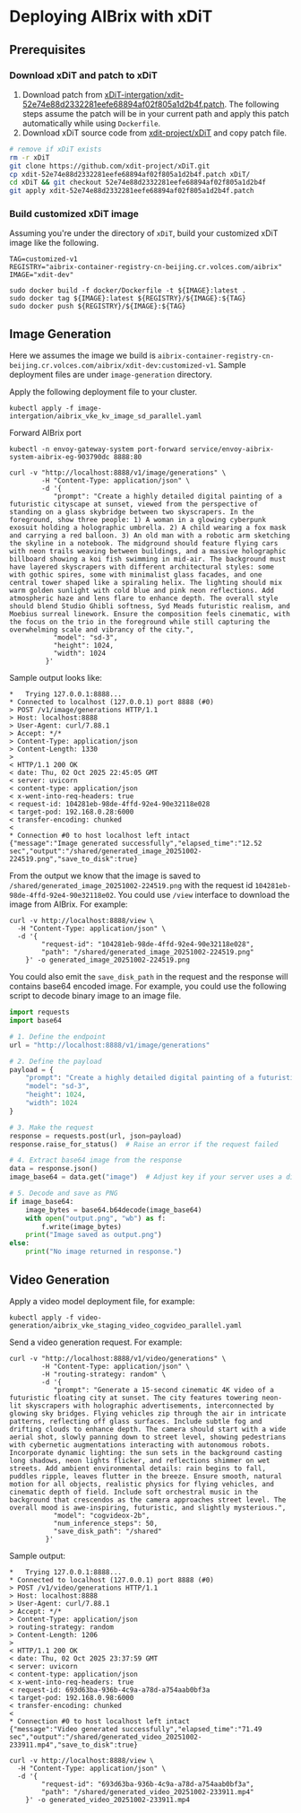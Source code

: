 # Deploying AIBrix with xDiT
## Prerequisites
### Download xDiT and patch to xDiT
1. Download patch from [xDiT-intergation/xdit-52e74e88d2332281eefe68894af02f805a1d2b4f.patch](xDiT-intergation/xdit-52e74e88d2332281eefe68894af02f805a1d2b4f.patch). The following steps assume the patch will be in your current path and apply this patch automatically while using `Dockerfile`. 
2. Download xDiT source code from [xdit-project/xDiT](https://github.com/xdit-project/xDiT) and copy patch file.
```bash
# remove if xDiT exists
rm -r xDiT
git clone https://github.com/xdit-project/xDiT.git
cp xdit-52e74e88d2332281eefe68894af02f805a1d2b4f.patch xDiT/
cd xDiT && git checkout 52e74e88d2332281eefe68894af02f805a1d2b4f
git apply xdit-52e74e88d2332281eefe68894af02f805a1d2b4f.patch
```

### Build customized xDiT image
Assuming you're under the directory of `xDiT`, build your customized xDiT image like the following. 

```
TAG=customized-v1
REGISTRY="aibrix-container-registry-cn-beijing.cr.volces.com/aibrix"
IMAGE="xdit-dev"

sudo docker build -f docker/Dockerfile -t ${IMAGE}:latest .
sudo docker tag ${IMAGE}:latest ${REGISTRY}/${IMAGE}:${TAG}
sudo docker push ${REGISTRY}/${IMAGE}:${TAG}
```


## Image Generation
Here we assumes the image we build is `aibrix-container-registry-cn-beijing.cr.volces.com/aibrix/xdit-dev:customized-v1`. Sample deployment files are under `image-generation` directory. 

Apply the following deployment file to your cluster.

```
kubectl apply -f image-intergation/aibrix_vke_kv_image_sd_parallel.yaml
```

Forward AIBrix port

```
kubectl -n envoy-gateway-system port-forward service/envoy-aibrix-system-aibrix-eg-903790dc 8888:80
```

```
curl -v "http://localhost:8888/v1/image/generations" \
        -H "Content-Type: application/json" \
        -d '{
           "prompt": "Create a highly detailed digital painting of a futuristic cityscape at sunset, viewed from the perspective of standing on a glass skybridge between two skyscrapers. In the foreground, show three people: 1) A woman in a glowing cyberpunk exosuit holding a holographic umbrella. 2) A child wearing a fox mask and carrying a red balloon. 3) An old man with a robotic arm sketching the skyline in a notebook. The midground should feature flying cars with neon trails weaving between buildings, and a massive holographic billboard showing a koi fish swimming in mid-air. The background must have layered skyscrapers with different architectural styles: some with gothic spires, some with minimalist glass facades, and one central tower shaped like a spiraling helix. The lighting should mix warm golden sunlight with cold blue and pink neon reflections. Add atmospheric haze and lens flare to enhance depth. The overall style should blend Studio Ghibli softness, Syd Meads futuristic realism, and Moebius surreal linework. Ensure the composition feels cinematic, with the focus on the trio in the foreground while still capturing the overwhelming scale and vibrancy of the city.",
           "model": "sd-3",
           "height": 1024,
           "width": 1024
         }'
```
Sample output looks like:
```
*   Trying 127.0.0.1:8888...
* Connected to localhost (127.0.0.1) port 8888 (#0)
> POST /v1/image/generations HTTP/1.1
> Host: localhost:8888
> User-Agent: curl/7.88.1
> Accept: */*
> Content-Type: application/json
> Content-Length: 1330
> 
< HTTP/1.1 200 OK
< date: Thu, 02 Oct 2025 22:45:05 GMT
< server: uvicorn
< content-type: application/json
< x-went-into-req-headers: true
< request-id: 104281eb-98de-4ffd-92e4-90e32118e028
< target-pod: 192.168.0.28:6000
< transfer-encoding: chunked
< 
* Connection #0 to host localhost left intact
{"message":"Image generated successfully","elapsed_time":"12.52 sec","output":"/shared/generated_image_20251002-224519.png","save_to_disk":true}
```

From the output we know that the image is saved to `/shared/generated_image_20251002-224519.png` with the request id `104281eb-98de-4ffd-92e4-90e32118e02`. You could use `/view` interface to download the image from AIBrix. For example:
```
curl -v http://localhost:8888/view \
  -H "Content-Type: application/json" \
  -d '{
    	"request-id": "104281eb-98de-4ffd-92e4-90e32118e028",
    	"path": "/shared/generated_image_20251002-224519.png"
  	}' -o generated_image_20251002-224519.png
```

You could also emit the `save_disk_path` in the request and the response will contains base64 encoded image. For example, you could use the following script to decode binary image to an image file. 

```python
import requests
import base64

# 1. Define the endpoint
url = "http://localhost:8888/v1/image/generations"

# 2. Define the payload
payload = {
    "prompt": "Create a highly detailed digital painting of a futuristic cityscape at sunset, viewed from the perspective of standing on a glass skybridge between two skyscrapers. In the foreground, show three people: 1) A woman in a glowing cyberpunk exosuit holding a holographic umbrella. 2) A child wearing a fox mask and carrying a red balloon. 3) An old man with a robotic arm sketching the skyline in a notebook. The midground should feature flying cars with neon trails weaving between buildings, and a massive holographic billboard showing a koi fish swimming in mid-air. The background must have layered skyscrapers with different architectural styles: some with gothic spires, some with minimalist glass facades, and one central tower shaped like a spiraling helix. The lighting should mix warm golden sunlight with cold blue and pink neon reflections. Add atmospheric haze and lens flare to enhance depth. The overall style should blend Studio Ghibli softness, Syd Meads futuristic realism, and Moebius surreal linework. Ensure the composition feels cinematic, with the focus on the trio in the foreground while still capturing the overwhelming scale and vibrancy of the city.",
    "model": "sd-3",
    "height": 1024,
    "width": 1024
}

# 3. Make the request
response = requests.post(url, json=payload)
response.raise_for_status()  # Raise an error if the request failed

# 4. Extract base64 image from the response
data = response.json()
image_base64 = data.get("image")  # Adjust key if your server uses a different key

# 5. Decode and save as PNG
if image_base64:
    image_bytes = base64.b64decode(image_base64)
    with open("output.png", "wb") as f:
        f.write(image_bytes)
    print("Image saved as output.png")
else:
    print("No image returned in response.")

```

## Video Generation

Apply a video model deployment file, for example:

```
kubectl apply -f video-generation/aibrix_vke_staging_video_cogvideo_parallel.yaml
```

Send a video generation request. For example:

```
curl -v "http://localhost:8888/v1/video/generations" \
        -H "Content-Type: application/json" \
        -H "routing-strategy: random" \
        -d '{
           "prompt": "Generate a 15-second cinematic 4K video of a futuristic floating city at sunset. The city features towering neon-lit skyscrapers with holographic advertisements, interconnected by glowing sky bridges. Flying vehicles zip through the air in intricate patterns, reflecting off glass surfaces. Include subtle fog and drifting clouds to enhance depth. The camera should start with a wide aerial shot, slowly panning down to street level, showing pedestrians with cybernetic augmentations interacting with autonomous robots. Incorporate dynamic lighting: the sun sets in the background casting long shadows, neon lights flicker, and reflections shimmer on wet streets. Add ambient environmental details: rain begins to fall, puddles ripple, leaves flutter in the breeze. Ensure smooth, natural motion for all objects, realistic physics for flying vehicles, and cinematic depth of field. Include soft orchestral music in the background that crescendos as the camera approaches street level. The overall mood is awe-inspiring, futuristic, and slightly mysterious.",
           "model": "cogvideox-2b",
           "num_inference_steps": 50,
           "save_disk_path": "/shared"
         }'
```

Sample output:

```
*   Trying 127.0.0.1:8888...
* Connected to localhost (127.0.0.1) port 8888 (#0)
> POST /v1/video/generations HTTP/1.1
> Host: localhost:8888
> User-Agent: curl/7.88.1
> Accept: */*
> Content-Type: application/json
> routing-strategy: random
> Content-Length: 1206
> 
< HTTP/1.1 200 OK
< date: Thu, 02 Oct 2025 23:37:59 GMT
< server: uvicorn
< content-type: application/json
< x-went-into-req-headers: true
< request-id: 693d63ba-936b-4c9a-a78d-a754aab0bf3a
< target-pod: 192.168.0.98:6000
< transfer-encoding: chunked
< 
* Connection #0 to host localhost left intact
{"message":"Video generated successfully","elapsed_time":"71.49 sec","output":"/shared/generated_video_20251002-233911.mp4","save_to_disk":true}

```


```
curl -v http://localhost:8888/view \
  -H "Content-Type: application/json" \
  -d '{
    	"request-id": "693d63ba-936b-4c9a-a78d-a754aab0bf3a",
    	"path": "/shared/generated_video_20251002-233911.mp4"
  	}' -o generated_video_20251002-233911.mp4

```